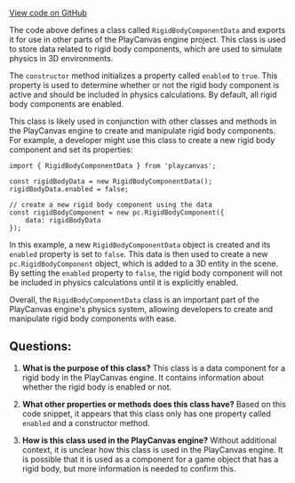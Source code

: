[View code on GitHub](https://github.com/playcanvas/engine/src/framework/components/rigid-body/data.js)

The code above defines a class called `RigidBodyComponentData` and exports it for use in other parts of the PlayCanvas engine project. This class is used to store data related to rigid body components, which are used to simulate physics in 3D environments.

The `constructor` method initializes a property called `enabled` to `true`. This property is used to determine whether or not the rigid body component is active and should be included in physics calculations. By default, all rigid body components are enabled.

This class is likely used in conjunction with other classes and methods in the PlayCanvas engine to create and manipulate rigid body components. For example, a developer might use this class to create a new rigid body component and set its properties:

```
import { RigidBodyComponentData } from 'playcanvas';

const rigidBodyData = new RigidBodyComponentData();
rigidBodyData.enabled = false;

// create a new rigid body component using the data
const rigidBodyComponent = new pc.RigidBodyComponent({
    data: rigidBodyData
});
```

In this example, a new `RigidBodyComponentData` object is created and its `enabled` property is set to `false`. This data is then used to create a new `pc.RigidBodyComponent` object, which is added to a 3D entity in the scene. By setting the `enabled` property to `false`, the rigid body component will not be included in physics calculations until it is explicitly enabled.

Overall, the `RigidBodyComponentData` class is an important part of the PlayCanvas engine's physics system, allowing developers to create and manipulate rigid body components with ease.
## Questions: 
 1. **What is the purpose of this class?** 
This class is a data component for a rigid body in the PlayCanvas engine. It contains information about whether the rigid body is enabled or not.

2. **What other properties or methods does this class have?** 
Based on this code snippet, it appears that this class only has one property called `enabled` and a constructor method.

3. **How is this class used in the PlayCanvas engine?** 
Without additional context, it is unclear how this class is used in the PlayCanvas engine. It is possible that it is used as a component for a game object that has a rigid body, but more information is needed to confirm this.